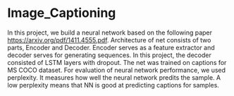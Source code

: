 # Image_Captioning
In this project, we build a neural network based on the following paper https://arxiv.org/pdf/1411.4555.pdf.
Architecture of net consists of two parts, Encoder and Decoder. Encoder serves as a feature extractor and decoder serves for generating sequences. In this project, the decoder consisted of LSTM layers with dropout.
The net was trained on captions for MS COCO dataset.
For evaluation of neural network performance, we used perplexity. It measures how well the neural network predits the sample. A low perplexity means that NN is good at predicting captions for samples.

